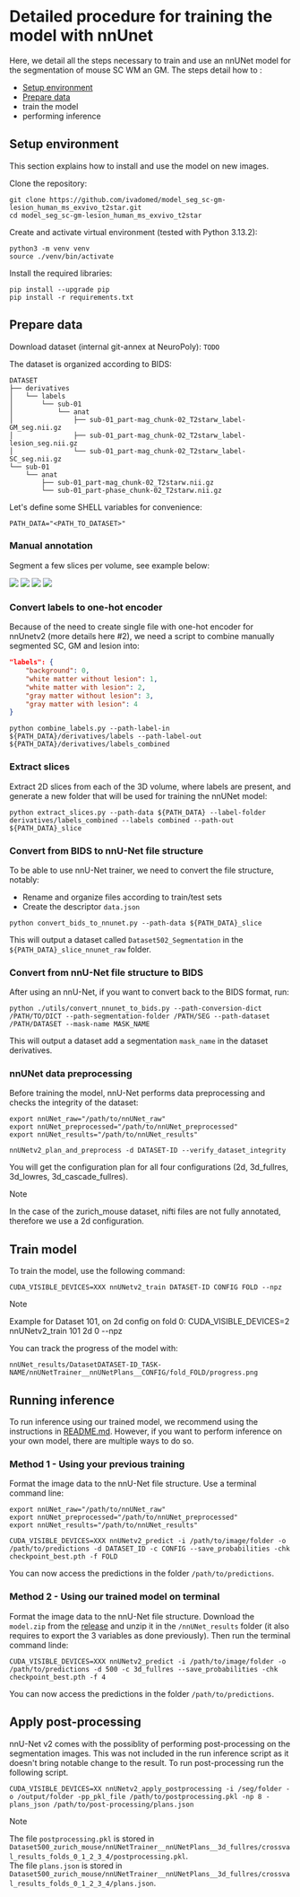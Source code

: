 # Detailed procedure for training the model with nnUnet

Here, we detail all the steps necessary to train and use an nnUNet model for the segmentation of mouse SC WM an GM. 
The steps detail how to :
- [Setup environment](#setup-environment)
- [Prepare data](#prepare-data)
- train the model
- performing inference

## Setup environment

This section explains how to install and use the model on new images. 

Clone the repository:
~~~
git clone https://github.com/ivadomed/model_seg_sc-gm-lesion_human_ms_exvivo_t2star.git
cd model_seg_sc-gm-lesion_human_ms_exvivo_t2star
~~~

Create and activate virtual environment (tested with Python 3.13.2): 
~~~
python3 -m venv venv
source ./venv/bin/activate
~~~

Install the required libraries:
~~~
pip install --upgrade pip
pip install -r requirements.txt
~~~

## Prepare data

Download dataset (internal git-annex at NeuroPoly): `TODO`

The dataset is organized according to BIDS:

```
DATASET
├── derivatives
│   └── labels
│       └── sub-01
│           └── anat
│               ├── sub-01_part-mag_chunk-02_T2starw_label-GM_seg.nii.gz
│               ├── sub-01_part-mag_chunk-02_T2starw_label-lesion_seg.nii.gz
│               └── sub-01_part-mag_chunk-02_T2starw_label-SC_seg.nii.gz
└── sub-01
    └── anat
        ├── sub-01_part-mag_chunk-02_T2starw.nii.gz
        └── sub-01_part-phase_chunk-02_T2starw.nii.gz
```

Let's define some SHELL variables for convenience:

~~~
PATH_DATA="<PATH_TO_DATASET>"
~~~

### Manual annotation

Segment a few slices per volume, see example below:

![](../doc/pic_sc.png)
![](../doc/pic_gm.png)
![](../doc/pic_lesion.png)
![](../doc/export.png)

### Convert labels to one-hot encoder

Because of the need to create single file with one-hot encoder for nnUnetv2 (more details here #2), we need a script to combine manually segmented SC, GM and lesion into:

```json
"labels": {
    "background": 0,
    "white matter without lesion": 1,
    "white matter with lesion": 2,
    "gray matter without lesion": 3,
    "gray matter with lesion": 4
}
```

~~~
python combine_labels.py --path-label-in ${PATH_DATA}/derivatives/labels --path-label-out ${PATH_DATA}/derivatives/labels_combined
~~~

### Extract slices

Extract 2D slices from each of the 3D volume, where labels are present, and generate a new folder that will be used for training the nnUNet model:

~~~
python extract_slices.py --path-data ${PATH_DATA} --label-folder derivatives/labels_combined --labels combined --path-out ${PATH_DATA}_slice
~~~

### Convert from BIDS to nnU-Net file structure

To be able to use nnU-Net trainer, we need to convert the file structure, notably:
- Rename and organize files according to train/test sets
- Create the descriptor `data.json`

~~~
python convert_bids_to_nnunet.py --path-data ${PATH_DATA}_slice
~~~

This will output a dataset called `Dataset502_Segmentation` in the `${PATH_DATA}_slice_nnunet_raw` folder.



### Convert from nnU-Net file structure to BIDS

After using an nnU-Net, if you want to convert back to the BIDS format, run:

~~~
python ./utils/convert_nnunet_to_bids.py --path-conversion-dict /PATH/TO/DICT --path-segmentation-folder /PATH/SEG --path-dataset /PATH/DATASET --mask-name MASK_NAME
~~~

This will output a dataset add a segmentation `mask_name` in the dataset derivatives.

### nnUNet data preprocessing

Before training the model, nnU-Net performs data preprocessing and checks the integrity of the dataset:

~~~
export nnUNet_raw="/path/to/nnUNet_raw"
export nnUNet_preprocessed="/path/to/nnUNet_preprocessed"
export nnUNet_results="/path/to/nnUNet_results"

nnUNetv2_plan_and_preprocess -d DATASET-ID --verify_dataset_integrity
~~~

You will get the configuration plan for all four configurations (2d, 3d_fullres, 3d_lowres, 3d_cascade_fullres).
> [!NOTE] 
> In the case of the zurich_mouse dataset, nifti files are not fully annotated, therefore we use a 2d configuration.


## Train model

To train the model, use the following command:
~~~
CUDA_VISIBLE_DEVICES=XXX nnUNetv2_train DATASET-ID CONFIG FOLD --npz
~~~
> [!NOTE] 
> Example for Dataset 101, on 2d config on fold 0: CUDA_VISIBLE_DEVICES=2 nnUNetv2_train 101 2d 0 --npz

You can track the progress of the model with: 
~~~
nnUNet_results/DatasetDATASET-ID_TASK-NAME/nnUNetTrainer__nnUNetPlans__CONFIG/fold_FOLD/progress.png
~~~

## Running inference

To run inference using our trained model, we recommend using the instructions in [README.md](../README.md). However, if you want to perform inference on your own model, there are multiple ways to do so. 

### Method 1 - Using your previous training

Format the image data to the nnU-Net file structure. 
Use a terminal command line:
~~~
export nnUNet_raw="/path/to/nnUNet_raw"
export nnUNet_preprocessed="/path/to/nnUNet_preprocessed"
export nnUNet_results="/path/to/nnUNet_results"

CUDA_VISIBLE_DEVICES=XXX nnUNetv2_predict -i /path/to/image/folder -o /path/to/predictions -d DATASET_ID -c CONFIG --save_probabilities -chk checkpoint_best.pth -f FOLD
~~~

You can now access the predictions in the folder `/path/to/predictions`. 

### Method 2 - Using our trained model on terminal 

Format the image data to the nnU-Net file structure. 
Download the `model.zip` from the [release](https://github.com/ivadomed/model_seg_mouse-sc_wm-gm_t1/releases/tag/v0.3) and unzip it in the `/nnUNet_results` folder (it also requires to export the 3 variables as done previously). 
Then run the terminal command linde:
~~~
CUDA_VISIBLE_DEVICES=XXX nnUNetv2_predict -i /path/to/image/folder -o /path/to/predictions -d 500 -c 3d_fullres --save_probabilities -chk checkpoint_best.pth -f 4
~~~

You can now access the predictions in the folder `/path/to/predictions`. 

## Apply post-processing

nnU-Net v2 comes with the possiblity of performing post-processing on the segmentation images. This was not included in the run inference script as it doesn't bring notable change to the result. To run post-processing run the following script.

~~~
CUDA_VISIBLE_DEVICES=XX nnUNetv2_apply_postprocessing -i /seg/folder -o /output/folder -pp_pkl_file /path/to/postprocessing.pkl -np 8 -plans_json /path/to/post-processing/plans.json
~~~
> [!NOTE]  
> The file `postprocessing.pkl` is stored in `Dataset500_zurich_mouse/nnUNetTrainer__nnUNetPlans__3d_fullres/crossval_results_folds_0_1_2_3_4/postprocessing.pkl`.<br>
> The file `plans.json` is stored in `Dataset500_zurich_mouse/nnUNetTrainer__nnUNetPlans__3d_fullres/crossval_results_folds_0_1_2_3_4/plans.json`. 
